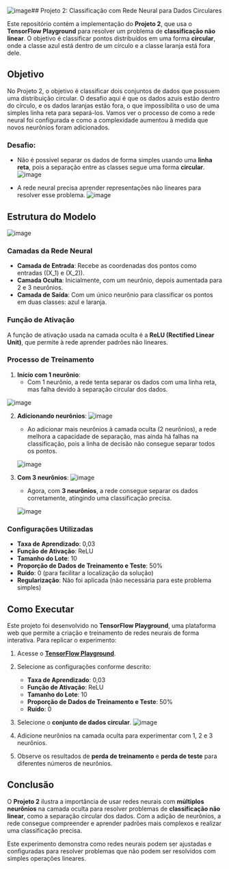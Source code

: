 ![image](https://github.com/user-attachments/assets/4a840e7d-0c33-4460-afbc-1a01e77f456b)## Projeto 2: Classificação com Rede Neural para Dados Circulares

Este repositório contém a implementação do **Projeto 2**, que usa o **TensorFlow Playground** para resolver um problema de **classificação não linear**. O objetivo é classificar pontos distribuídos em uma forma **circular**, onde a classe azul está dentro de um círculo e a classe laranja está fora dele.

## Objetivo
No Projeto 2, o objetivo é classificar dois conjuntos de dados que possuem uma distribuição circular. O desafio aqui é que os dados azuis estão dentro do círculo, e os dados laranjas estão fora, o que impossibilita o uso de uma simples linha reta para separá-los. Vamos ver o processo de como a rede neural foi configurada e como a complexidade aumentou à medida que novos neurônios foram adicionados.

### Desafio:
- Não é possível separar os dados de forma simples usando uma **linha reta**, pois a separação entre as classes segue uma forma **circular**. 
![image](https://github.com/user-attachments/assets/4e6257e5-b45b-4719-add6-2fc29cbb01e9)

- A rede neural precisa aprender representações não lineares para resolver esse problema.
![image](https://github.com/user-attachments/assets/d709ba6d-dfe3-4d83-b066-6a9271fb4fb3)

## Estrutura do Modelo
![image](https://github.com/user-attachments/assets/d6272ce7-b2c6-4a28-81d8-d617e97981f4)

### Camadas da Rede Neural

- **Camada de Entrada**: Recebe as coordenadas dos pontos como entradas (\(X_1\) e \(X_2\)).
- **Camada Oculta**: Inicialmente, com um neurônio, depois aumentada para 2 e 3 neurônios.
- **Camada de Saída**: Com um único neurônio para classificar os pontos em duas classes: azul e laranja.

### Função de Ativação

A função de ativação usada na camada oculta é a **ReLU (Rectified Linear Unit)**, que permite à rede aprender padrões não lineares.


### Processo de Treinamento

1. **Início com 1 neurônio**:
   - Com 1 neurônio, a rede tenta separar os dados com uma linha reta, mas falha devido à separação circular dos dados.

![image](https://github.com/user-attachments/assets/74e1ab65-516b-4a8c-b935-deaa0b2fb0d7)


2. **Adicionando neurônios**:
   ![image](https://github.com/user-attachments/assets/b2c5fc35-b9cc-4cb0-af8f-ea7089350bda)

   - Ao adicionar mais neurônios à camada oculta (2 neurônios), a rede melhora a capacidade de separação, mas ainda há falhas na classificação, pois a linha de decisão não consegue separar todos os pontos.

   ![image](https://github.com/user-attachments/assets/39a1b49f-3a2e-41c6-a4c0-77fbc8f0a566)


4. **Com 3 neurônios**:
   ![image](https://github.com/user-attachments/assets/8b6b9eb2-c1ac-4a78-8e4b-dcf7c2ebbad8)

   - Agora, com **3 neurônios**, a rede consegue separar os dados corretamente, atingindo uma classificação precisa.

   ![image](https://github.com/user-attachments/assets/4c3c3680-bb9f-4667-929c-be14e0c025a6)


### Configurações Utilizadas

- **Taxa de Aprendizado**: 0,03
- **Função de Ativação**: ReLU
- **Tamanho do Lote**: 10
- **Proporção de Dados de Treinamento e Teste**: 50%
- **Ruído**: 0 (para facilitar a localização da solução)
- **Regularização**: Não foi aplicada (não necessária para este problema simples)

## Como Executar

Este projeto foi desenvolvido no **TensorFlow Playground**, uma plataforma web que permite a criação e treinamento de redes neurais de forma interativa. Para replicar o experimento:

1. Acesse o **[TensorFlow Playground](https://playground.tensorflow.org/)**.
2. Selecione as configurações conforme descrito:
   - **Taxa de Aprendizado**: 0,03
   - **Função de Ativação**: ReLU
   - **Tamanho do Lote**: 10
   - **Proporção de Dados de Treinamento e Teste**: 50%
   - **Ruído**: 0
3. Selecione o **conjunto de dados circular**.
![image](https://github.com/user-attachments/assets/fccd7ab8-6451-4bfa-a26d-b52f72b1e9fa)

4. Adicione neurônios na camada oculta para experimentar com 1, 2 e 3 neurônios.
5. Observe os resultados de **perda de treinamento** e **perda de teste** para diferentes números de neurônios.

## Conclusão

O **Projeto 2** ilustra a importância de usar redes neurais com **múltiplos neurônios** na camada oculta para resolver problemas de **classificação não linear**, como a separação circular dos dados. Com a adição de neurônios, a rede consegue compreender e aprender padrões mais complexos e realizar uma classificação precisa.

Este experimento demonstra como redes neurais podem ser ajustadas e configuradas para resolver problemas que não podem ser resolvidos com simples operações lineares.


